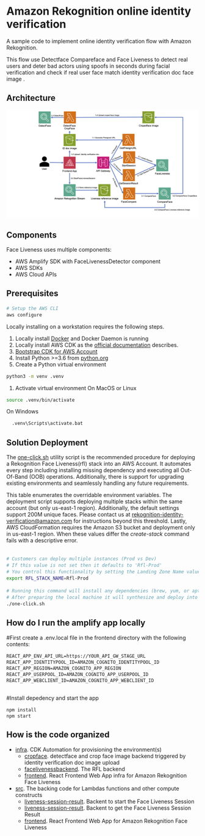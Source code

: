 # Amazon Rekognition online identity verification

A sample code to implement online identity verification flow with Amazon Rekognition.

This flow use Detectface Compareface and Face Liveness to detect real users and deter bad actors using spoofs in seconds during facial verification and check if real user face match identity verification doc face image .


## Architecture

![Architetcture](./docs/imgs/architecture.png)

## Components
Face Liveness uses multiple components:

* AWS Amplify SDK with FaceLivenessDetector component
* AWS SDKs
* AWS Cloud APIs


## Prerequisites


```sh
# Setup the AWS CLI
aws configure                                                                     
```

Locally installing on a workstation requires the following steps. 

1. Locally install [Docker](https://www.docker.com/ja-jp/) and Docker Daemon is running
1. Locally install AWS CDK as the [official documentation](https://docs.aws.amazon.com/cdk/latest/guide/getting_started.html) describes.
1. [Bootstrap CDK for AWS Account](https://github.com/aws/aws-cdk/blob/master/design/cdk-bootstrap.md) 
1. Install Python >=3.6 from [python.org](http://python.org/)
1. Create a Python virtual environment
  ```sh
  python3 -m venv .venv                                      
  ```

1. Activate virtual environment
  On MacOS or Linux
  ```sh
  source .venv/bin/activate                                       
  ```
  On Windows
  ```sh
    .venv\Scripts\activate.bat                                        
  ```



## Solution Deployment

The [one-click.sh](https://github.com/aws-samples/amazon-rekognition-face-liveness/blob/main/one-click.sh) utility script is the recommended procedure for deploying a Rekognition Face Liveness(rfl) stack into an AWS Account.  It automates every step including installing missing dependency and executing all Out-Of-Band (OOB) operations.  Additionally, there is support for upgrading existing environments and seamlessly handling any future requirements.  


This table enumerates the overridable environment variables.  The deployment script supports deploying multiple stacks within the same account (but only us-east-1 region).  Additionally, the default settings support 200M unique faces.  Please contact us at rekognition-identity-verification@amazon.com for instructions beyond this threshold.  Lastly, AWS CloudFormation requires the Amazon S3 bucket and deployment only in us-east-1 region.  When these values differ the *create-stack* command fails with a descriptive error.

```sh

# Customers can deploy multiple instances (Prod vs Dev)
# If this value is not set then it defaults to 'Rfl-Prod'
# You control this functionality by setting the Landing Zone Name value
export RFL_STACK_NAME=Rfl-Prod

# Running this command will install any dependencies (brew, yum, or apt required)
# After preparing the local machine it will synthesize and deploy into your environment.
./one-click.sh
```


## How do I run the amplify app locally
#First create a .env.local file in the frontend directory with the following contents:

```
REACT_APP_ENV_API_URL=https://YOUR_API_GW_STAGE_URL
REACT_APP_IDENTITYPOOL_ID=AMAZON_COGNITO_IDENTITYPOOL_ID
REACT_APP_REGION=AMAZON_COGNITO_APP_REGION
REACT_APP_USERPOOL_ID=AMAZON_COGNITO_APP_USERPOOL_ID
REACT_APP_WEBCLIENT_ID=AMAZON_COGNITO_APP_WEBCLIENT_ID


```

#Install depedency and start the app

```
npm install
npm start

```


## How is the code organized


- [infra](infra).  CDK Automation for provisioning the environment(s)
  - [cropface](infra/cropface/).  detectface and crop face image backend triggered by  identity verification doc image upload
  - [facelivenessbackend](infra/facelivenessbackend/).  The RFL backend
  - [frontend](infra/frontend/). React Frontend Web App infra for Amazon Rekognition Face Liveness
- [src](src).  The backing code for Lambdas functions and other compute constructs
  - [liveness-session-result](src/backend/start-liveness-session/).  Backent to start the Face Liveness Session
  - [liveness-session-result](src/backend/liveness-session-result/).  Backent to get the Face Liveness Session Result
  - [frontend](src/frontend).  React Frontend Web App for Amazon Rekognition Face Liveness


